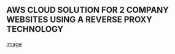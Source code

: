 ## AWS CLOUD SOLUTION FOR 2 COMPANY WEBSITES USING A REVERSE PROXY TECHNOLOGY
[image](https://raw.githubusercontent.com/somex6/Darey.io-Projects/main/img/project15/tooling_project_15.png)
